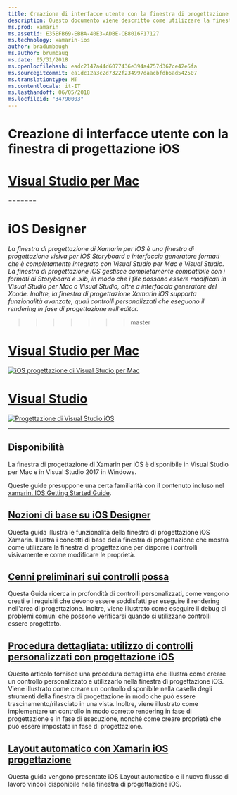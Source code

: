 ```yaml
---
title: Creazione di interfacce utente con la finestra di progettazione iOS
description: Questo documento viene descritto come utilizzare la finestra di progettazione di Xamarin per iOS per compilare l'interfaccia utente dell'app con storyboard e i file .xib. Fornisca un collegamento ai documenti che illustrano la disponibilità dello strumento, la funzionalità di base, i controlli possa e forniscono procedure dettagliate della sua applicazione.
ms.prod: xamarin
ms.assetid: E35EFB69-EBBA-40E3-ADBE-CB8016F17127
ms.technology: xamarin-ios
author: bradumbaugh
ms.author: brumbaug
ms.date: 05/31/2018
ms.openlocfilehash: eadc2147a44d6077436e394a4757d367ce42e5fa
ms.sourcegitcommit: ea1dc12a3c2d7322f234997daacbfdb6ad542507
ms.translationtype: MT
ms.contentlocale: it-IT
ms.lasthandoff: 06/05/2018
ms.locfileid: "34790003"
---
```

# <a name="building-user-interfaces-with-the-ios-designer"></a>Creazione di interfacce utente con la finestra di progettazione iOS

# <a name="visual-studio-for-mactabvsmac"></a>[Visual Studio per Mac](#tab/vsmac)

=======
# <a name="ios-designer"></a>iOS Designer

_La finestra di progettazione di Xamarin per iOS è una finestra di progettazione visiva per iOS Storyboard e interfaccia generatore formati che è completamente integrato con Visual Studio per Mac e Visual Studio. La finestra di progettazione iOS gestisce completamente compatibile con i formati di Storyboard e .xib, in modo che i file possono essere modificati in Visual Studio per Mac o Visual Studio, oltre a interfaccia generatore del Xcode. Inoltre, la finestra di progettazione Xamarin iOS supporta funzionalità avanzate, quali controlli personalizzati che eseguono il rendering in fase di progettazione nell'editor._
>>>>>>> master

# <a name="visual-studio-for-mactabmacos"></a>[Visual Studio per Mac](#tab/macos)

[![iOS progettazione di Visual Studio per Mac](images/designer-vsmac-sml.png "iOS progettazione")](images/designer-vsmac.png#lightbox)

# <a name="visual-studiotabwindows"></a>[Visual Studio](#tab/windows)

[![Progettazione di Visual Studio iOS](images/designer-vs.png "iOS progettazione")](images/designer-vs.png#lightbox)

-----

## <a name="availability"></a>Disponibilità

La finestra di progettazione di Xamarin per iOS è disponibile in Visual Studio per Mac e in Visual Studio 2017 in Windows.

Queste guide presuppone una certa familiarità con il contenuto incluso nel [xamarin. IOS Getting Started Guide](~/ios/get-started/index.md).

## <a name="ios-designer-basicsintroductionmd"></a>[Nozioni di base su iOS Designer](introduction.md)

Questa guida illustra le funzionalità della finestra di progettazione iOS Xamarin. Illustra i concetti di base della finestra di progettazione che mostra come utilizzare la finestra di progettazione per disporre i controlli visivamente e come modificare le proprietà.

## <a name="designable-controls-overviewios-designable-controls-overviewmd"></a>[Cenni preliminari sui controlli possa](ios-designable-controls-overview.md)

Questa Guida ricerca in profondità di controlli personalizzati, come vengono creati e i requisiti che devono essere soddisfatti per eseguire il rendering nell'area di progettazione. Inoltre, viene illustrato come eseguire il debug di problemi comuni che possono verificarsi quando si utilizzano controlli essere progettato.

## <a name="walkthrough---using-custom-controls-with-ios-designerios-designable-controls-walkthroughmd"></a>[Procedura dettagliata: utilizzo di controlli personalizzati con progettazione iOS](ios-designable-controls-walkthrough.md)

Questo articolo fornisce una procedura dettagliata che illustra come creare un controllo personalizzato e utilizzarlo nella finestra di progettazione iOS. Viene illustrato come creare un controllo disponibile nella casella degli strumenti della finestra di progettazione in modo che può essere trascinamento/rilasciato in una vista. Inoltre, viene illustrato come implementare un controllo in modo corretto rendering in fase di progettazione e in fase di esecuzione, nonché come creare proprietà che può essere impostata in fase di progettazione.

## <a name="auto-layout-with-the-xamarin-ios-designerdesigner-auto-layoutmd"></a>[Layout automatico con Xamarin iOS progettazione](designer-auto-layout.md)

Questa guida vengono presentate iOS Layout automatico e il nuovo flusso di lavoro vincoli disponibile nella finestra di progettazione iOS.
